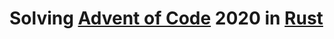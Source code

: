 # Solving [Advent of Code](https://adventofcode.com/2020) 2020 in [Rust](https://www.rust-lang.org/)
